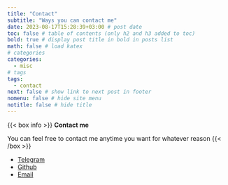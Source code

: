 ```yaml
---
title: "Contact"
subtitle: "Ways you can contact me"
date: 2023-08-17T15:28:39+03:00 # post date
toc: false # table of contents (only h2 and h3 added to toc)
bold: true # display post title in bold in posts list
math: false # load katex
# categories
categories:
  - misc
# tags
tags:
  - contact
next: false # show link to next post in footer
nomenu: false # hide site menu
notitle: false # hide title
---
```


{{< box info >}}
**Contact me**

You can feel free to contact me anytime you want for whatever reason
{{< /box >}}

- [Telegram](https://t.me/plotnikovma)
- [Github](https://github.com/plotnikovm)
- [Email](mailto:plotnikov@shitposting.expert)